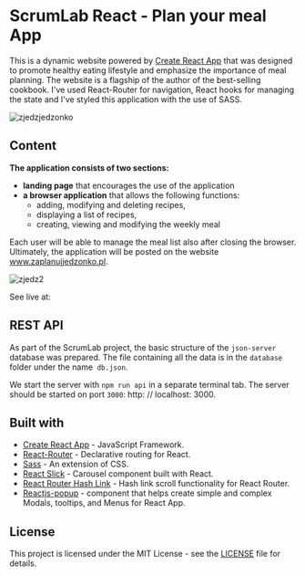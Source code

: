 # ScrumLab React - Plan your meal App

This is a dynamic website powered by [Create React App](https://github.com/facebook/create-react-app) that was designed to promote healthy eating lifestyle and emphasize the importance of meal planning. The website is a flagship of the author of the best-selling cookbook. I've used React-Router for navigation, React hooks for managing the state and I've styled this application with the use of SASS.

![zjedzjedzonko](https://user-images.githubusercontent.com/67587804/103525472-8d197100-4e7f-11eb-8008-e224daa4ae12.png)

## Content

**The application consists of two sections:**
- **landing page** that encourages the use of the application
- **a browser application** that allows the following functions:
  - adding, modifying and deleting recipes,
  - displaying a list of recipes,
  - creating, viewing and modifying the weekly meal 
  
Each user will be able to manage the meal list also after closing the browser. Ultimately, the application will be posted on the website www.zaplanujjedzonko.pl.

![zjedz2](https://user-images.githubusercontent.com/67587804/103528562-79bcd480-4e84-11eb-81f9-748050e5a5ac.png)

See live at: 

## REST API

As part of the ScrumLab project, the basic structure of the `json-server` database was prepared. The file containing all the data is in the `database` folder under the name` db.json`.

We start the server with `npm run api` in a separate terminal tab. The server should be started on port `3000`: http: // localhost: 3000.

## Built with

- [Create React App](https://github.com/facebook/create-react-app) - JavaScript Framework.
- [React-Router](https://github.com/ReactTraining/react-router) - Declarative routing for React.
- [Sass](https://github.com/sass/sass) - An extension of CSS.
- [React Slick](https://www.npmjs.com/package/react-slick) - Carousel component built with React.
- [React Router Hash Link](https://www.npmjs.com/package/react-router-hash-link) - Hash link scroll functionality for React Router.
- [Reactjs-popup](https://www.npmjs.com/package/reactjs-popup) - component that helps create simple and complex Modals, tooltips, and Menus for React App.

## License

This project is licensed under the MIT License - see the [LICENSE](LICENSE) file for details.


